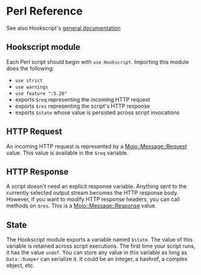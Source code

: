 # Perl Reference

See also Hookscript's [general documentation](http://docs.hookscript.com/)

## Hookscript module

Each Perl script should begin with `use Hookscript`.  Importing this module does the following:

  * `use strict`
  * `use warnings`
  * `use feature ":5.20"`
  * exports `$req` representing the incoming HTTP request
  * exports `$res` representing the script's HTTP response
  * exports `$state` whose value is persisted across script invocations

## HTTP Request

An incoming HTTP request is represented by a [Mojo::Message::Request](https://metacpan.org/pod/Mojo::Message::Request) value.
This value is available in the `$req` variable.

## HTTP Response

A script doesn't need an explicit response variable.  Anything sent to the currently selected output stream
becomes the HTTP response body.  However, if you want to modify HTTP response headers, you can call methods
on `$res`.  This is a [Mojo::Message::Response](https://metacpan.org/pod/Mojo::Message::Response) value.

## State

The Hookscript module exports a variable named `$state`.  The value of this variable is retained across script executions.  The first time your script runs, it has the value `undef`.  You can store any value in this variable as long as `Data::Dumper` can serialize it.  It could be an integer, a hashref, a complex object, etc.
